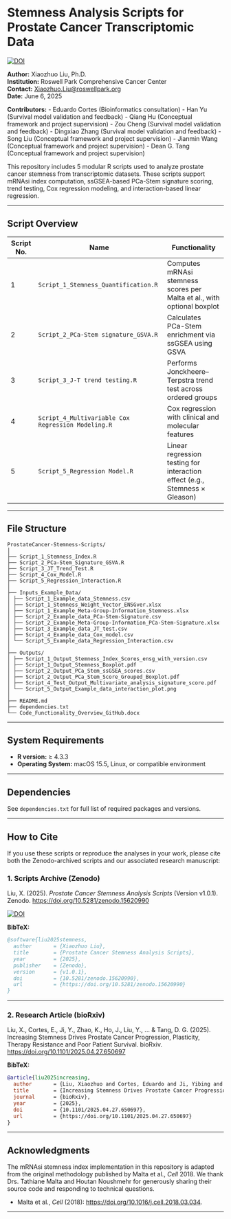 # Stemness Analysis Scripts for Prostate Cancer Transcriptomic Data

[![DOI](https://zenodo.org/badge/DOI/10.5281/zenodo.15620990.svg)](https://doi.org/10.5281/zenodo.15620990)

**Author:** Xiaozhuo Liu, Ph.D.  
**Institution:** Roswell Park Comprehensive Cancer Center  
**Contact:** Xiaozhuo.Liu@roswellpark.org  
**Date:** June 6, 2025


**Contributors:** 
	- Eduardo Cortes (Bioinformatics consultation) 
	- Han Yu  (Survival model validation and feedback) 
	- Qiang Hu (Conceptual framework and project supervision)
	- Zou Cheng  (Survival model validation and feedback) 
	- Dingxiao Zhang  (Survival model validation and feedback) 
	- Song Liu (Conceptual framework and project supervision)
	- Jianmin Wang  (Conceptual framework and project supervision)
	- Dean G. Tang (Conceptual framework and project supervision)


This repository includes 5 modular R scripts used to analyze prostate cancer stemness from transcriptomic datasets. These scripts support mRNAsi index computation, ssGSEA-based PCa-Stem signature scoring, trend testing, Cox regression modeling, and interaction-based linear regression.

---

## Script Overview

| Script No. | Name                                               | Functionality                                                               |
|------------|----------------------------------------------------|-----------------------------------------------------------------------------|
| 1          | `Script_1_Stemness_Quantification.R`               | Computes mRNAsi stemness scores per Malta et al., with optional boxplot     |
| 2          | `Script_2_PCa-Stem signature_GSVA.R`               | Calculates PCa-Stem enrichment via ssGSEA using GSVA                        |
| 3          | `Script_3_J-T trend testing.R`                     | Performs Jonckheere–Terpstra trend test across ordered groups               |
| 4          | `Script_4_Multivariable Cox Regression Modeling.R` | Cox regression with clinical and molecular features                         |
| 5          | `Script_5_Regression Model.R`                      | Linear regression testing for interaction effect (e.g., Stemness × Gleason) |

---

## File Structure
```
ProstateCancer-Stemness-Scripts/
│
├── Script_1_Stemness_Index.R
├── Script_2_PCa-Stem_Signature_GSVA.R
├── Script_3_JT_Trend_Test.R
├── Script_4_Cox_Model.R
├── Script_5_Regression_Interaction.R
│
├── Inputs_Example_Data/
│ ├── Script_1_Example_data_Stemness.csv
│ ├── Script_1_Stemness_Weight_Vector_ENSGver.xlsx
│ ├── Script_1_Example_Meta-Group-Information_Stemness.xlsx
│ ├── Script_2_Example_data_PCa-Stem-Signature.csv
│ ├── Script_2_Example_Meta-Group-Information_PCa-Stem-Signature.xlsx
│ ├── Script_3_Example_data_JT_test.csv
│ ├── Script_4_Example_data_Cox_model.csv
│ └── Script_5_Example_data_Regression_Interaction.csv
│
├── Outputs/
│ ├── Script_1_Output_Stemness_Index_Scores_ensg_with_version.csv
│ ├── Script_1_Output_Stemness_Boxplot.pdf
│ ├── Script_2_Output_PCa_Stem_ssGSEA_scores.csv
│ ├── Script_2_Output_PCa_Stem_Score_Grouped_Boxplot.pdf
│ ├── Script_4_Test_Output_Multivariate_analysis_signature_score.pdf
│ └── Script_5_Output_Example_data_interaction_plot.png
│
├── README.md
├── dependencies.txt
└── Code_Functionality_Overview_GitHub.docx
```
---

## System Requirements

- **R version:** ≥ 4.3.3  
- **Operating System:** macOS 15.5, Linux, or compatible environment

---

## Dependencies

See `dependencies.txt` for full list of required packages and versions.

---

## How to Cite

If you use these scripts or reproduce the analyses in your work, please cite both the Zenodo-archived scripts and our associated research manuscript:

### 1. Scripts Archive (Zenodo)
Liu, X. (2025). *Prostate Cancer Stemness Analysis Scripts* (Version v1.0.1). Zenodo. https://doi.org/10.5281/zenodo.15620990

[![DOI](https://zenodo.org/badge/DOI/10.5281/zenodo.15620990.svg)](https://doi.org/10.5281/zenodo.15620990)

**BibTeX:**
```bibtex
@software{liu2025stemness,
  author       = {Xiaozhuo Liu},
  title        = {Prostate Cancer Stemness Analysis Scripts},
  year         = {2025},
  publisher    = {Zenodo},
  version      = {v1.0.1},
  doi          = {10.5281/zenodo.15620990},
  url          = {https://doi.org/10.5281/zenodo.15620990}
}
```
---

### 2. Research Article (bioRxiv)
Liu, X., Cortes, E., Ji, Y., Zhao, K., Ho, J., Liu, Y., ... & Tang, D. G. (2025). Increasing Stemness Drives Prostate Cancer Progression, Plasticity, Therapy Resistance and Poor Patient Survival. bioRxiv. https://doi.org/10.1101/2025.04.27.650697

**BibTeX:**
```bibtex
@article{liu2025increasing,
  author       = {Liu, Xiaozhuo and Cortes, Eduardo and Ji, Yibing and Liu, Song and Wang, Jianmin and Tang, Dean G.},
  title        = {Increasing Stemness Drives Prostate Cancer Progression, Plasticity, Therapy Resistance and Poor Patient Survival},
  journal      = {bioRxiv},
  year         = {2025},
  doi          = {10.1101/2025.04.27.650697},
  url          = {https://doi.org/10.1101/2025.04.27.650697}
}
```
---

## Acknowledgments
The mRNAsi stemness index implementation in this repository is adapted from the original methodology published by Malta et al., *Cell* 2018. We thank Drs. Tathiane Malta and Houtan Noushmehr for generously sharing their source code and responding to technical questions.  
- Malta et al., *Cell* (2018): https://doi.org/10.1016/j.cell.2018.03.034.
---
